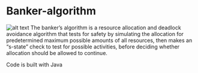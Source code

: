 # Banker-algorithm
![alt text](https://media.geeksforgeeks.org/wp-content/cdn-uploads/gq/2016/01/safety.png)
The banker’s algorithm is a resource allocation and deadlock avoidance algorithm that tests for safety by simulating the allocation for predetermined maximum possible amounts of all resources, then makes an “s-state” check to test for possible activities, before deciding whether allocation should be allowed to continue.

Code is built with Java 

